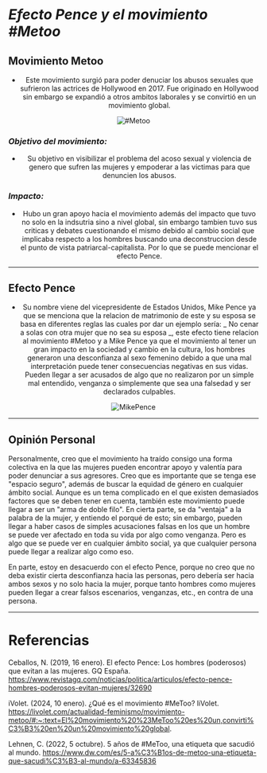 # ***Efecto Pence y el movimiento #Metoo***

## Movimiento Metoo

<center>

* Este movimiento surgió para poder denuciar los abusos sexuales que sufrieron las actrices de Hollywood en 2017. Fue originado en Hollywood sin embargo se expandió a otros  ambitos laborales y se convirtió en un movimiento global.

![#Metoo](https://imageio.forbes.com/specials-images/imageserve/655657eada8eacc6a9561cc4/African-Woman-holding-up-a--MeToo-movement-sign/960x0.jpg?format=jpg&width=960)
</center>

### _Objetivo del movimiento:_

<center>

* Su objetivo en visibilizar el problema del acoso sexual y violencia de genero que sufren las mujeres y empoderar a las victimas para que denuncien los abusos.

</center>

### _Impacto:_

<center>

* Hubo un gran apoyo hacia el movimiento además del impacto que tuvo no solo en la indsutria sino a nivel global, sin embargo tambien tuvo sus criticas y debates cuestionando el mismo debido al cambio social que implicaba respecto a los hombres buscando una deconstruccion desde el punto de vista patriarcal-capitalista. Por lo que se puede mencionar el efecto Pence.

</center>

---

## Efecto Pence

<center>

* Su nombre viene del vicepresidente de Estados Unidos, Mike Pence ya que se menciona que la relacion de matrimonio de este y su esposa se basa en diferentes reglas las cuales por dar un ejemplo sería: _ No cenar a solas con otra mujer que no sea su esposa _, este efecto tiene relacion al movimiento #Metoo y a Mike Pence ya que el movimiento al tener un gran impacto en la sociedad y cambio en la cultura, los hombres generaron una desconfianza al sexo femenino debido a que una mal interpretación puede tener consecuencias negativas en sus vidas. Pueden llegar a ser acusados de algo que no realizaron por un simple mal entendido, venganza o simplemente que sea una falsedad y ser declarados culpables. 

![MikePence](https://opi.ucr.ac.cr/sites/default/files/persistent-passion-vice-president-mike-pence_0.jpg)
</center>


---

## Opinión Personal

Personalmente, creo que el movimiento ha traído consigo una forma colectiva en la que las mujeres pueden encontrar apoyo y valentía para poder denunciar a sus agresores. Creo que es importante que se tenga ese "espacio seguro", además de buscar la equidad de género en cualquier ámbito social. Aunque es un tema complicado en el que existen demasiados factores que se deben tener en cuenta, también este movimiento puede llegar a ser un "arma de doble filo". En cierta parte, se da "ventaja" a la palabra de la mujer, y entiendo el porqué de esto; sin embargo, pueden llegar a haber casos de simples acusaciones falsas en los que un hombre se puede ver afectado en toda su vida por algo como venganza. Pero es algo que se puede ver en cualquier ámbito social, ya que cualquier persona puede llegar a realizar algo como eso.

En parte, estoy en desacuerdo con el efecto Pence, porque no creo que no deba existir cierta desconfianza hacia las personas, pero debería ser hacia ambos sexos y no solo hacia la mujer, porque tanto hombres como mujeres pueden llegar a crear falsos escenarios, venganzas, etc., en contra de una persona.

---

# Referencias

Ceballos, N. (2019, 16 enero). El efecto Pence: Los hombres (poderosos) que evitan a las mujeres. GQ España. https://www.revistagq.com/noticias/politica/articulos/efecto-pence-hombres-poderosos-evitan-mujeres/32690

iVolet. (2024, 10 enero). ¿Qué es el movimiento #MeToo? liVolet. https://livolet.com/actualidad-feminismo/movimiento-metoo/#:~:text=El%20movimiento%20%23MeToo%20es%20un,convirti%C3%B3%20en%20un%20movimiento%20global.

Lehnen, C. (2022, 5 octubre). 5 años de #MeToo, una etiqueta que sacudió al mundo. https://www.dw.com/es/5-a%C3%B1os-de-metoo-una-etiqueta-que-sacudi%C3%B3-al-mundo/a-63345836